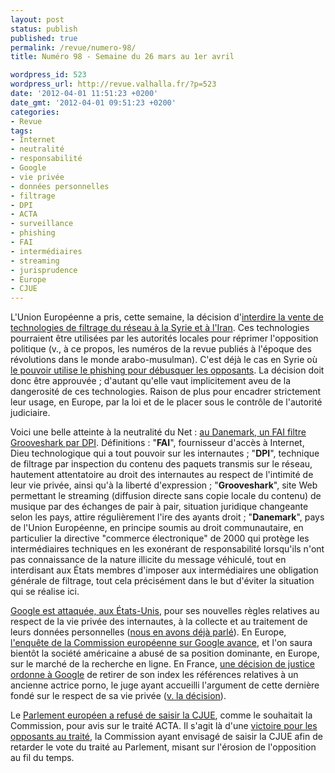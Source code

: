 ```yaml
---
layout: post
status: publish
published: true
permalink: /revue/numero-98/
title: Numéro 98 - Semaine du 26 mars au 1er avril

wordpress_id: 523
wordpress_url: http://revue.valhalla.fr/?p=523
date: '2012-04-01 11:51:23 +0200'
date_gmt: '2012-04-01 09:51:23 +0200'
categories:
- Revue
tags:
- Internet
- neutralité
- responsabilité
- Google
- vie privée
- données personnelles
- filtrage
- DPI
- ACTA
- surveillance
- phishing
- FAI
- intermédiaires
- streaming
- jurisprudence
- Europe
- CJUE
---
```

L'Union Européenne a pris, cette semaine, la décision d'<a href="http://www.numerama.com/magazine/22129-l-europe-interdit-la-vente-d-outils-de-filtrage-et-de-surveillance-a-l-iran.html">interdire la vente de technologies de filtrage du réseau à la Syrie et à l'Iran</a>. Ces technologies pourraient être utilisées par les autorités locales pour réprimer l'opposition politique (v., à ce propos, les numéros de la revue publiés à l'époque des révolutions dans le monde arabo-musulman). C'est déjà le cas en Syrie où <a href="http://www.numerama.com/magazine/22197-du-phishing-pour-identifier-les-opposants-a-bachar-el-assad.html">le pouvoir utilise le phishing pour débusquer les opposants</a>. La décision doit donc être approuvée ; d'autant qu'elle vaut implicitement aveu de la dangerosité de ces technologies. Raison de plus pour encadrer strictement leur usage, en Europe, par la loi et de le placer sous le contrôle de l'autorité judiciaire.

<p>Voici une belle atteinte à la neutralité du Net : <a href="http://www.numerama.com/magazine/22100-grooveshark-bloque-par-dpi-par-un-fai-danois.html">au Danemark, un FAI filtre Grooveshark par DPI</a>. Définitions : "<strong>FAI</strong>", fournisseur d'accès à Internet, Dieu technologique qui a tout pouvoir sur les internautes ; "<strong>DPI</strong>", technique de filtrage par inspection du contenu des paquets transmis sur le réseau, hautement attentatoire au droit des internautes au respect de l'intimité de leur vie privée, ainsi qu'à la liberté d'expression ; "<strong>Grooveshark</strong>", site Web permettant le streaming (diffusion directe sans copie locale du contenu) de musique par des échanges de pair à pair, situation juridique changeante selon les pays, attire régulièrement l'ire des ayants droit ; "<strong>Danemark</strong>", pays de l'Union Européenne, en principe soumis au droit communautaire, en particulier la directive "commerce électronique" de 2000 qui protège les intermédiaires techniques en les exonérant de responsabilité lorsqu'ils n'ont pas connaissance de la nature illicite du message véhiculé, tout en interdisant aux États membres d'imposer aux intermédiaires une obligation générale de filtrage, tout cela précisément dans le but d'éviter la situation qui se réalise ici.</p>
<p><a href="http://www.numerama.com/magazine/22122-google-attaque-en-justice-pour-ses-nouvelles-regles-de-confidentialite.html">Google est attaquée, aux États-Unis</a>, pour ses nouvelles règles relatives au respect de la vie privée des internautes, à la collecte et au traitement de leurs données personnelles (<a href="http://revue.valhalla.fr/numeros/94/">nous en avons déjà parlé</a>). En Europe, <a href="http://www.numerama.com/magazine/22188-abus-de-position-dominante-de-google-bruxelles-rendrait-une-decision-en-avril.html">l'enquête de la Commission européenne sur Google avance</a>, et l'on saura bientôt la société américaine a abusé de sa position dominante, en Europe, sur le marché de la recherche en ligne. En France, <a href="http://www.numerama.com/magazine/22105-google-condamne-a-effacer-de-son-index-le-passe-d-une-ex-actrice-x.html">une décision de justice ordonne à Google</a> de retirer de son index les références relatives à un ancienne actrice porno, le juge ayant accueilli l'argument de cette dernière fondé sur le respect de sa vie privée (<a href="http://www.legalis.net/spip.php?page=jurisprudence-decision&amp;id_article=3362">v. la décision</a>).</p>
<p>Le <a href="http://www.numerama.com/magazine/22152-acta-la-saisine-de-la-cjue-rejetee-en-commission-parlementaire.html">Parlement européen a refusé de saisir la CJUE</a>, comme le souhaitait la Commission, pour avis sur le traité ACTA. Il s'agit là d'une <a href="http://www.laquadrature.net/fr/le-parlement-europeen-votera-sans-delai-sur-lacta">victoire pour les opposants au traité</a>, la Commission ayant envisagé de saisir la CJUE afin de retarder le vote du traité au Parlement, misant sur l'érosion de l'opposition au fil du temps.</p>
